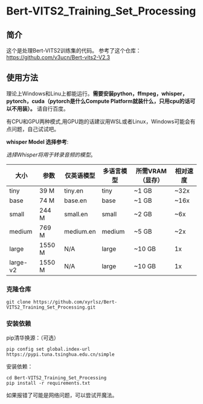 # Bert-VITS2_Training_Set_Processing

## 简介

这个是处理Bert-VITS2训练集的代码。
参考了这个仓库：https://github.com/v3ucn/Bert-vits2-V2.3

## 使用方法

理论上Windows和Linu上都能运行。**需要安装python，ffmpeg，whisper，pytorch，cuda（pytorch是什么Compute Platform就装什么，只用cpu的话可以不用装）。** 请自行百度。

有CPU和GPU两种模式,用GPU跑的话建议用WSL或者Linux，Windows可能会有点问题，自己试试吧。

**whisper Model 选择参考**:

*选择Whisper将用于转录音频的模型*。

| 大小      | 参数 | 仅英语模型  | 多语言模型 | 所需VRAM（显存） | 相对速度 |
|-----------|------------|--------------------|--------------------|---------------|----------------|
| tiny      | 39 M       | tiny.en            | tiny               | ~1 GB         | ~32x           |
| base      | 74 M       | base.en            | base               | ~1 GB         | ~16x           |
| small     | 244 M      | small.en           | small              | ~2 GB         | ~6x            |
| medium    | 769 M      | medium.en          | medium             | ~5 GB         | ~2x            |
| large     | 1550 M     | N/A                | large              | ~10 GB        | 1x             |
| large-v2  | 1550 M     | N/A                | large              | ~10 GB        | 1x             |

### 克隆仓库
```shell
git clone https://github.com/xyrlsz/Bert-VITS2_Training_Set_Processing.git
```
### 安装依赖
pip清华换源：（可选）
~~~
pip config set global.index-url https://pypi.tuna.tsinghua.edu.cn/simple
~~~
安装依赖：
```shell
cd Bert-VITS2_Training_Set_Processing
pip install -r requirements.txt
```

如果报错了可能是网络问题，可以尝试开魔法。